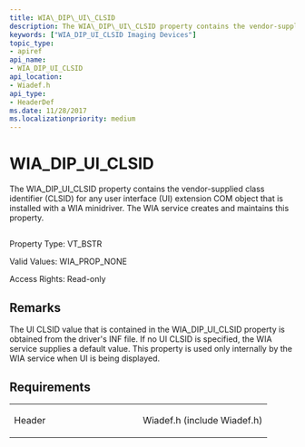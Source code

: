 ```yaml
---
title: WIA\_DIP\_UI\_CLSID
description: The WIA\_DIP\_UI\_CLSID property contains the vendor-supplied class identifier (CLSID) for any user interface (UI) extension COM object that is installed with a WIA minidriver. The WIA service creates and maintains this property.
keywords: ["WIA_DIP_UI_CLSID Imaging Devices"]
topic_type:
- apiref
api_name:
- WIA_DIP_UI_CLSID
api_location:
- Wiadef.h
api_type:
- HeaderDef
ms.date: 11/28/2017
ms.localizationpriority: medium
---
```


# WIA\_DIP\_UI\_CLSID


The WIA\_DIP\_UI\_CLSID property contains the vendor-supplied class identifier (CLSID) for any user interface (UI) extension COM object that is installed with a WIA minidriver. The WIA service creates and maintains this property.

## <span id="ddk_wia_dip_ui_clsid_si"></span><span id="DDK_WIA_DIP_UI_CLSID_SI"></span>


Property Type: VT\_BSTR

Valid Values: WIA\_PROP\_NONE

Access Rights: Read-only

## Remarks

The UI CLSID value that is contained in the WIA\_DIP\_UI\_CLSID property is obtained from the driver's INF file. If no UI CLSID is specified, the WIA service supplies a default value. This property is used only internally by the WIA service when UI is being displayed.

## Requirements

<table>
<colgroup>
<col width="50%" />
<col width="50%" />
</colgroup>
<tbody>
<tr class="odd">
<td><p>Header</p></td>
<td>Wiadef.h (include Wiadef.h)</td>
</tr>
</tbody>
</table>

 

 





